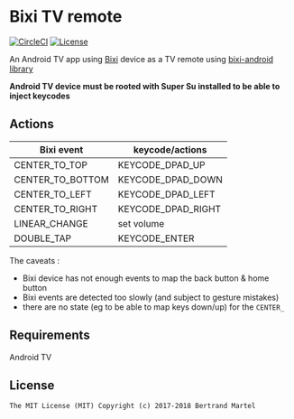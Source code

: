 # Bixi TV remote

[![CircleCI](https://img.shields.io/circleci/project/bertrandmartel/bixi-tv-remote.svg?maxAge=2592000?style=plastic)](https://circleci.com/gh/bertrandmartel/bixi-tv-remote)
[![License](http://img.shields.io/:license-mit-blue.svg)](LICENSE.md)

An Android TV app using [Bixi](https://bixi.io/) device as a TV remote using [bixi-android library](https://github.com/bertrandmartel/bixi-android)

**Android TV device must be rooted with Super Su installed to be able to inject keycodes**

## Actions

| Bixi event            | keycode/actions  |
|-----------------------|----------|
| CENTER_TO_TOP         | KEYCODE_DPAD_UP |
| CENTER_TO_BOTTOM      | KEYCODE_DPAD_DOWN |
| CENTER_TO_LEFT        | KEYCODE_DPAD_LEFT |
| CENTER_TO_RIGHT       | KEYCODE_DPAD_RIGHT |
| LINEAR_CHANGE         | set volume |
| DOUBLE_TAP            | KEYCODE_ENTER |

The caveats :

* Bixi device has not enough events to map the back button & home button
* Bixi events are detected too slowly (and subject to gesture mistakes)
* there are no state (eg to be able to map keys down/up) for the `CENTER_`

## Requirements

Android TV

## License

```
The MIT License (MIT) Copyright (c) 2017-2018 Bertrand Martel
```